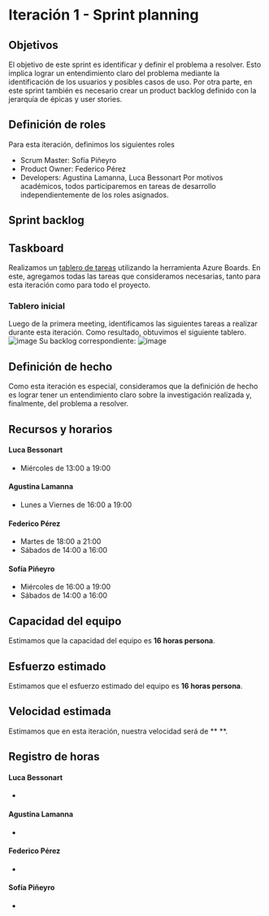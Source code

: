 # Iteración 1 - Sprint planning
## Objetivos
El objetivo de este sprint es identificar y definir el problema a resolver. Esto implica lograr un entendimiento claro del problema mediante la identificación de los usuarios y posibles casos de uso. 
Por otra parte, en este sprint también es necesario crear un product backlog definido con la jerarquía de épicas y user stories.
## Definición de roles
Para esta iteración, definimos los siguientes roles
 - Scrum Master: Sofía Piñeyro
 - Product Owner: Federico Pérez
 - Developers: Agustina Lamanna, Luca Bessonart
Por motivos académicos, todos participaremos en tareas de desarrollo independientemente de los roles asignados.
## Sprint backlog

## Taskboard
Realizamos un [tablero de tareas](https://dev.azure.com/sofiapineyro2302/App%20Transporte%20P%C3%BAblico) utilizando la herramienta Azure Boards. En este, agregamos todas las tareas que consideramos necesarias, tanto para esta iteración como para todo el proyecto.
### Tablero inicial
Luego de la primera meeting, identificamos las siguientes tareas a realizar durante esta iteración. Como resultado, obtuvimos el siguiente tablero.
![image](https://user-images.githubusercontent.com/86334236/194632155-e3a8a980-50f6-47be-979c-aa6b8967eab0.png)
Su backlog correspondiente:
![image](https://user-images.githubusercontent.com/86334236/194630984-27dd5b8a-7502-4353-8e83-d53fb268e697.png)
## Definición de hecho
Como esta iteración es especial, consideramos que la definición de hecho es lograr tener un entendimiento claro sobre la investigación realizada y, finalmente, del problema a resolver.
## Recursos y horarios
#### Luca Bessonart
- Miércoles de 13:00 a 19:00
#### Agustina Lamanna
- Lunes a Viernes de 16:00 a 19:00
#### Federico Pérez
- Martes de 18:00 a 21:00
- Sábados de 14:00 a 16:00
#### Sofía Piñeyro
- Miércoles de 16:00 a 19:00
- Sábados de 14:00 a 16:00
## Capacidad del equipo
Estimamos que la capacidad del equipo es **16 horas persona**.
## Esfuerzo estimado
Estimamos que el esfuerzo estimado del equipo es **16 horas persona**.
## Velocidad estimada
Estimamos que en esta iteración, nuestra velocidad será de ** **.
## Registro de horas
#### Luca Bessonart
- 
#### Agustina Lamanna
- 
#### Federico Pérez
- 
#### Sofía Piñeyro
- 

